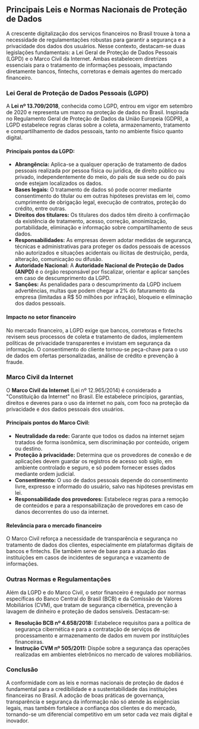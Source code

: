## Principais Leis e Normas Nacionais de Proteção de Dados

A crescente digitalização dos serviços financeiros no Brasil trouxe à tona a necessidade de regulamentações robustas para garantir a segurança e a privacidade dos dados dos usuários. Nesse contexto, destacam-se duas legislações fundamentais: a Lei Geral de Proteção de Dados Pessoais (LGPD) e o Marco Civil da Internet. Ambas estabelecem diretrizes essenciais para o tratamento de informações pessoais, impactando diretamente bancos, fintechs, corretoras e demais agentes do mercado financeiro.

### Lei Geral de Proteção de Dados Pessoais (LGPD)

A **Lei nº 13.709/2018**, conhecida como LGPD, entrou em vigor em setembro de 2020 e representa um marco na proteção de dados no Brasil. Inspirada no Regulamento Geral de Proteção de Dados da União Europeia (GDPR), a LGPD estabelece regras claras sobre a coleta, armazenamento, tratamento e compartilhamento de dados pessoais, tanto no ambiente físico quanto digital.

#### Principais pontos da LGPD:

- **Abrangência:** Aplica-se a qualquer operação de tratamento de dados pessoais realizada por pessoa física ou jurídica, de direito público ou privado, independentemente do meio, do país de sua sede ou do país onde estejam localizados os dados.
- **Bases legais:** O tratamento de dados só pode ocorrer mediante consentimento do titular ou em outras hipóteses previstas em lei, como cumprimento de obrigação legal, execução de contratos, proteção do crédito, entre outras.
- **Direitos dos titulares:** Os titulares dos dados têm direito à confirmação da existência de tratamento, acesso, correção, anonimização, portabilidade, eliminação e informação sobre compartilhamento de seus dados.
- **Responsabilidades:** As empresas devem adotar medidas de segurança, técnicas e administrativas para proteger os dados pessoais de acessos não autorizados e situações acidentais ou ilícitas de destruição, perda, alteração, comunicação ou difusão.
- **Autoridade Nacional:** A **Autoridade Nacional de Proteção de Dados (ANPD)** é o órgão responsável por fiscalizar, orientar e aplicar sanções em caso de descumprimento da LGPD.
- **Sanções:** As penalidades para o descumprimento da LGPD incluem advertências, multas que podem chegar a 2% do faturamento da empresa (limitadas a R$ 50 milhões por infração), bloqueio e eliminação dos dados pessoais.

#### Impacto no setor financeiro

No mercado financeiro, a LGPD exige que bancos, corretoras e fintechs revisem seus processos de coleta e tratamento de dados, implementem políticas de privacidade transparentes e invistam em segurança da informação. O consentimento do cliente tornou-se peça-chave para o uso de dados em ofertas personalizadas, análise de crédito e prevenção à fraude.

### Marco Civil da Internet

O **Marco Civil da Internet** (Lei nº 12.965/2014) é considerado a "Constituição da Internet" no Brasil. Ele estabelece princípios, garantias, direitos e deveres para o uso da internet no país, com foco na proteção da privacidade e dos dados pessoais dos usuários.

#### Principais pontos do Marco Civil:

- **Neutralidade da rede:** Garante que todos os dados na internet sejam tratados de forma isonômica, sem discriminação por conteúdo, origem ou destino.
- **Proteção à privacidade:** Determina que os provedores de conexão e de aplicações devem guardar os registros de acesso sob sigilo, em ambiente controlado e seguro, e só podem fornecer esses dados mediante ordem judicial.
- **Consentimento:** O uso de dados pessoais depende do consentimento livre, expresso e informado do usuário, salvo nas hipóteses previstas em lei.
- **Responsabilidade dos provedores:** Estabelece regras para a remoção de conteúdos e para a responsabilização de provedores em caso de danos decorrentes do uso da internet.

#### Relevância para o mercado financeiro

O Marco Civil reforça a necessidade de transparência e segurança no tratamento de dados dos clientes, especialmente em plataformas digitais de bancos e fintechs. Ele também serve de base para a atuação das instituições em casos de incidentes de segurança e vazamento de informações.

### Outras Normas e Regulamentações

Além da LGPD e do Marco Civil, o setor financeiro é regulado por normas específicas do Banco Central do Brasil (BCB) e da Comissão de Valores Mobiliários (CVM), que tratam de segurança cibernética, prevenção à lavagem de dinheiro e proteção de dados sensíveis. Destacam-se:

- **Resolução BCB nº 4.658/2018:** Estabelece requisitos para a política de segurança cibernética e para a contratação de serviços de processamento e armazenamento de dados em nuvem por instituições financeiras.
- **Instrução CVM nº 505/2011:** Dispõe sobre a segurança das operações realizadas em ambientes eletrônicos no mercado de valores mobiliários.

### Conclusão

A conformidade com as leis e normas nacionais de proteção de dados é fundamental para a credibilidade e a sustentabilidade das instituições financeiras no Brasil. A adoção de boas práticas de governança, transparência e segurança da informação não só atende às exigências legais, mas também fortalece a confiança dos clientes e do mercado, tornando-se um diferencial competitivo em um setor cada vez mais digital e inovador.